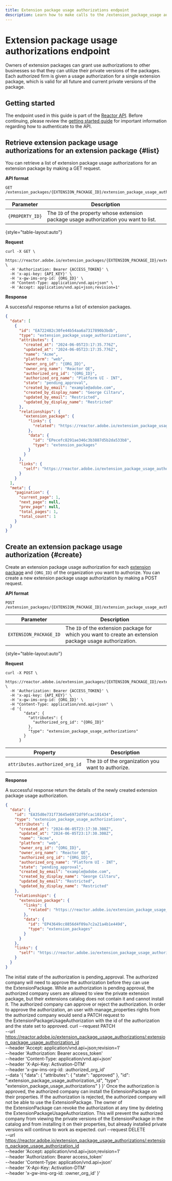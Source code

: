 ```yaml
---
title: Extension package usage authorizations endpoint
description: Learn how to make calls to the /extension_package_usage authorizations endpoint in the Reactor API.
---
```


# Extension package usage authorizations endpoint

Owners of extension packages can grant use authorizations to other businesses so that they can utilize their private versions of the packages. Each authorized firm is given a usage authorization for a single extension package, which is valid for all future and current private versions of the package.

## Getting started

The endpoint used in this guide is part of the [Reactor API](https://www.adobe.io/experience-platform-apis/references/reactor/). Before continuing, please review the [getting started guide](../getting-started.md) for important information regarding how to authenticate to the API.

## Retrieve extension package usage authorizations for an extension package {#list}

You can retrieve a list of extension package usage authorizations for an extension package by making a GET request.

**API format**

```http
GET /extension_packages/{EXTENSION_PACKAGE_ID}/extension_package_usage_authorizations
```

| Parameter | Description |
| --- | --- |
| `{PROPERTY_ID}` | The `ID` of the property whose extension package usage authorization you want to list. |

{style="table-layout:auto"}

**Request**

```shell
curl -X GET \
  https://reactor.adobe.io/extension_packages/{EXTENSION_PACKAGE_ID}/extension_package_usage_authorizations \
  -H 'Authorization: Bearer {ACCESS_TOKEN}' \
  -H 'x-api-key: {API_KEY}' \
  -H 'x-gw-ims-org-id: {ORG_ID}' \
  -H "Content-Type: application/vnd.api+json" \
  -H 'Accept: application/vnd.api+json;revision=1'
```

**Response**

A successful response returns a list of extension packages.

```json
{
  "data": [
    {
      "id": "EA722482c30fe44b54aa6a7317890b3bdb",
      "type": "extension_package_usage_authorizations",
      "attributes": {
        "created_at": "2024-06-05T23:17:35.776Z",
        "updated_at": "2024-06-05T23:17:35.776Z",
        "name": "Acme",
        "platform": "web",
        "owner_org_id": "{ORG_ID}",
        "owner_org_name": "Reactor QE",
        "authorized_org_id": "{ORG_ID}",
        "authorized_org_name": "Platform UI - INT",
        "state": "pending_approval",
        "created_by_email": "example@adobe.com",
        "created_by_display_name": "George Ciltaru",
        "updated_by_email": "Restricted",
        "updated_by_display_name": "Restricted"
      },
      "relationships": {
        "extension_package": {
          "links": {
            "related": "https://reactor.adobe.io/extension_package_usage_authorizations/EA722482c30fe44b54aa6a7317890b3bdb/extension_package"
          },
          "data": {
            "id": "EPecefc8291ae346c3b3887d5b2da533b8",
            "type": "extension_packages"
          }
        }
      },
      "links": {
        "self": "https://reactor.adobe.io/extension_package_usage_authorizations/EA722482c30fe44b54aa6a7317890b3bdb"
      }
    }
  ],
  "meta": {
    "pagination": {
      "current_page": 1,
      "next_page": null,
      "prev_page": null,
      "total_pages": 1,
      "total_count": 1
    }
  }
}
```

## Create an extension package usage authorization {#create}

Create an extension package usage authorization for each [extension package](./extension-packages.md) and `{ORG_ID}` of the organization you want to authorize. You can create a new extension package usage authorization by making a POST request.

**API format**

```http
POST /extension_packages/{EXTENSION_PACKAGE_ID}/extension_package_usage_authorizations
```

| Parameter | Description |
| --- | --- |
| `EXTENSION_PACKAGE_ID` | The `ID` of the extension package for which you want to create an extension package usage authorization. |

{style="table-layout:auto"}

**Request**

```shell
curl -X POST \
  https://reactor.adobe.io/extension_packages/{EXTENSION_PACKAGE_ID}/extension_package_usage_authorizations \
  -H 'Authorization: Bearer {ACCESS_TOKEN}' \
  -H 'x-api-key: {API_KEY}' \
  -H 'x-gw-ims-org-id: {ORG_ID}' \
  -H "Content-Type: application/vnd.api+json" \
  -d '{
        "data": {
          "attributes": {
            "authorized_org_id": "{ORG_ID}"
          },
          "type": "extension_package_usage_authorizations"
        }
      } 
```

| Property | Description |
| --- | --- |
| `attributes.authorized_org_id` | The `ID` of the organization you want to authorize. |

**Response**

A successful response return the details of the newly created extension package usage authorization.

```json
{
  "data": {
    "id": "EA35d0e731f73645e6972df9fcac101434",
    "type": "extension_package_usage_authorizations",
    "attributes": {
      "created_at": "2024-06-05T23:17:30.308Z",
      "updated_at": "2024-06-05T23:17:30.308Z",
      "name": "Acme",
      "platform": "web",
      "owner_org_id": "{ORG_ID}",
      "owner_org_name": "Reactor QE",
      "authorized_org_id": "{ORG_ID}",
      "authorized_org_name": "Platform UI - INT",
      "state": "pending_approval",
      "created_by_email": "example@adobe.com",
      "created_by_display_name": "George Ciltaru",
      "updated_by_email": "Restricted",
      "updated_by_display_name": "Restricted"
    },
    "relationships": {
      "extension_package": {
        "links": {
          "related": "https://reactor.adobe.io/extension_package_usage_authorizations/EA35d0e731f73645e6972df9fcac101434/extension_package"
        },
        "data": {
          "id": "EP43649cc8856d4f09a7c2a21a4b1e449d",
          "type": "extension_packages"
        }
      }
    },
    "links": {
      "self": "https://reactor.adobe.io/extension_package_usage_authorizations/EA35d0e731f73645e6972df9fcac101434"
    }
  }
}
```


The initial state of the authorization is pending_approval. The authorized company will need to approve the authorization before they can use the ExtensionPackage. While an authorization is pending approval, the authorized company users are allowed to view the private extension package, but their extensions catalog does not contain it and cannot install it. The authorized company can approve or reject the authorization.
In order to approve the authorization, an user with manage_properties rights from the authorized company would send a PATCH request to the ExtensionPackageUsageAuthorization with the id of the authorization and the state set to approved.
curl --request PATCH \
  --url https://reactor.adobe.io/extension_package_usage_authorizations/:extension_package_usage_authorization_id \
  --header 'Accept: application/vnd.api+json;revision=1' \
  --header 'Authorization: Bearer access_token' \
  --header 'Content-Type: application/vnd.api+json' \
  --header 'X-Api-Key: Activation-DTM' \
  --header 'x-gw-ims-org-id: :authorized_org_id' \
  --data '{
  "data": {
    "attributes": {
	  "state": "approved"
	},
	"id": ":extension_package_usage_authorization_id",
	"type": "extension_package_usage_authorizations"
  }
}'
Once the authorization is approved, the authorized company can install the ExtensionPackage on their properties. If the authorization is rejected, the authorized company will not be able to use the ExtensionPackage.
The owner of the ExtensionPackage can revoke the authorization at any time by deleting the ExtensionPackageUsageAuthorization. This will prevent the authorized company from viewing the private versions of the ExtensionPackage in the catalog and from installing it on their properties, but already installed private versions will continue to work as expected.
curl --request DELETE \
  --url https://reactor.adobe.io/extension_package_usage_authorizations/:extension_package_usage_authorization_id \
  --header 'Accept: application/vnd.api+json;revision=1' \
  --header 'Authorization: Bearer access_token' \
  --header 'Content-Type: application/vnd.api+json' \
  --header 'X-Api-Key: Activation-DTM' \
  --header 'x-gw-ims-org-id: :owner_org_id'
}'
